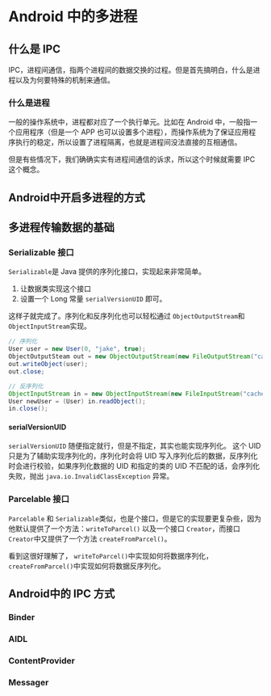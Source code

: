 # Android 中的多进程

## 什么是 IPC

IPC，进程间通信，指两个进程间的数据交换的过程。但是首先搞明白，什么是进程以及为何要特殊的机制来通信。



### 什么是进程

一般的操作系统中，进程都对应了一个执行单元。比如在 Android 中，一般指一个应用程序（但是一个 APP 也可以设置多个进程），而操作系统为了保证应用程序执行的稳定，所以设置了进程隔离，也就是进程间没法直接的互相通信。

但是有些情况下，我们确确实实有进程间通信的诉求，所以这个时候就需要 IPC 这个概念。



## Android中开启多进程的方式



## 多进程传输数据的基础

### Serializable 接口

`Serializable`是 Java 提供的序列化接口，实现起来非常简单。

1. 让数据类实现这个接口
2. 设置一个 Long 常量 `serialVersionUID` 即可。

这样子就完成了。序列化和反序列化也可以轻松通过 `ObjectOutputStream`和`ObjectInputStream`实现。

```java
// 序列化
User user = new User(0, "jake", true);
ObjectOutputSteam out = new ObjectOutputStream(new FileOutputStream("cache.txt"));
out.writeObject(user);
out.close;

// 反序列化
ObjectInputStream in = new ObjectInputStream(new FileInputStream("cache.txt"));
User newUser = (User) in.readObject();
in.close();
```

#### serialVersionUID

`serialVersionUID` 随便指定就行，但是不指定，其实也能实现序列化。 这个 UID 只是为了辅助实现序列化的，序列化时会将 UID 写入序列化后的数据，反序列化时会进行校验，如果序列化数据的 UID 和指定的类的 UID 不匹配的话，会序列化失败，抛出 `java.io.InvalidClassException` 异常。

### Parcelable 接口

`Parcelable` 和 `Serializable`类似，也是个接口，但是它的实现要更复杂些，因为他默认提供了一个方法：`writeToParcel()` 以及一个接口 `Creator`，而接口`Creator`中又提供了一个方法 `createFromParcel()`。

看到这很好理解了， `writeToParcel()`中实现如何将数据序列化，`createFromParcel()`中实现如何将数据反序列化。

## Android中的 IPC 方式



### Binder



### AIDL 



### ContentProvider



### Messager



